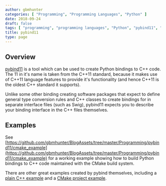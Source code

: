 ```yaml
---
author: gbmhunter
categories: [ "Programming", "Programming Languages", "Python" ]
date: 2018-09-24
draft: false
tags: [ "programming", "programming languages", "Python", "pybind11", "C++", "C", "binding", "example" ]
title: pybind11
type: page
---
```


## Overview

[pybind11](https://github.com/pybind/pybind11) is a tool which can be used to create Python bindings to C++ code. The 11 in it's name is taken from the C++11 standard, because it makes use of C++11 language features to provide it's functionality (and hence C++11 is the oldest C++ standard it supports).

Unlike some other binding creating software packages that expect to define general type conversion rules and C++ classes to create bindings for in separate interface files (such as Swig), pybind11 expects you to describe your binding interface in the C++ files themselves.

## Examples

See [https://github.com/gbmhunter/BlogAssets/tree/master/Programming/pybind11/cmake_example](https://github.com/gbmhunter/BlogAssets/tree/master/Programming/pybind11/cmake_example) for a working example showing how to build Python bindings to C++ code maintained with the CMake build system.

There are other great examples created by pybind themselves, including a [plain C++ example](https://github.com/pybind/python_example) and a [CMake project example](https://github.com/pybind/cmake_example).
